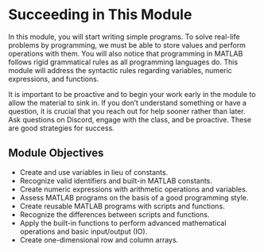 # Succeeding in This Module

In this module, you will start writing simple programs. To solve real-life problems by programming, we must be able to store values and perform operations with them. You will also notice that programming in MATLAB follows rigid grammatical rules as all programming languages do. This module will address the syntactic rules regarding variables, numeric expressions, and functions.

It is important to be proactive and to begin your work early in the module to allow the material to sink in. If you don’t understand something or have a question, it is crucial that you reach out for help sooner rather than later. Ask questions on Discord, engage with the class, and be proactive. These are good strategies for success.

## Module Objectives

- Create and use variables in lieu of constants.
- Recognize valid identifiers and built-in MATLAB constants.
- Create numeric expressions with arithmetic operations and variables.
- Assess MATLAB programs on the basis of a good programming style.
- Create reusable MATLAB programs with scripts and functions.
- Recognize the differences between scripts and functions.
- Apply the built-in functions to perform advanced mathematical operations and basic input/output (IO).
- Create one-dimensional row and column arrays.